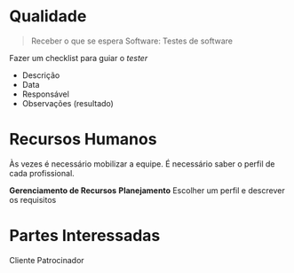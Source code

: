 # Qualidade
> Receber o que se espera
> Software: Testes de software

Fazer um checklist para guiar o *tester*
- Descrição
- Data
- Responsável
- Observações (resultado)

# Recursos Humanos
Às vezes é necessário mobilizar a equipe.
É necessário saber o perfil de cada profissional.

**Gerenciamento de Recursos**
**Planejamento**
Escolher um perfil e descrever os requisitos

# Partes Interessadas
Cliente
Patrocinador

<!--stackedit_data:
eyJoaXN0b3J5IjpbMTc2MzUzNzM5OCw0NDU3NjUwMF19
-->